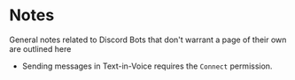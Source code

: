 # Notes

General notes related to Discord Bots that don't warrant a page of their own are outlined here

- Sending messages in Text-in-Voice requires the `Connect` permission.
